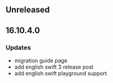 ## Unreleased

## 16.10.4.0

### Updates
- migration guide page
- add english swift 3 release post
- add english swift playground support
